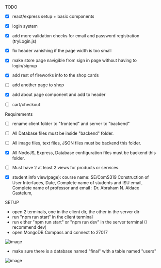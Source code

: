 TODO

- [x] react/express setup + basic components
- [x] login system
- [x] add more validation checks for email and password registration (tryLogin.js)
- [x] fix header vanishing if the page width is too small
- [x] make store page navigible from sign in page without having to login/signup
- [x] add rest of fireworks info to the shop cards
- [ ] add another page to shop
- [x] add about page component and add to header
- [ ] cart/checkout


Requirements

- [ ] rename client folder to "frontend" and server to "backend"
- [ ] All Database files must be inside "backend" folder.
- [ ] All image files, text files, JSON files must be backend this folder.
- [x] All NodeJS, Express, Database configuration files must be backend this folder.
- [ ] Must have 2 at least 2 views for products or services
- [x] student info view(page): 
    course name: SE/ComS319 Construction of User Interfaces, 
    Date,
    Complete name of students and ISU email,
    Complete name of professor and email : Dr. Abraham N. Aldaco Gastelum,




SETUP
- open 2 terminals, one in the client dir, the other in the server dir
- run "npm run start" in the client terminal
- run either "npm run start" or "npm run dev" in the server terminal (I recommend dev)
- open MongoDB Compass and connect to 27017
  
![image](https://github.com/EricWittrock/ComS319_Final/assets/92955915/efdc6443-d589-406e-990b-be1c7c7c83f0)
- make sure there is a database named "final" with a table named "users"
  
![image](https://github.com/EricWittrock/ComS319_Final/assets/92955915/5d4952dd-8b71-4267-9899-ccc90bdf0aac)

